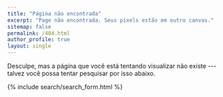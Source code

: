 ```yaml
---
title: "Página não encontrada"
excerpt: "Page não encontrada. Seus pixels estão em outro canvas."
sitemap: false
permalink: /404.html
author_profile: true
layout: single
---
```


Desculpe, mas a página que você está tentando visualizar não existe --- talvez você possa tentar pesquisar por isso abaixo.

{% include search/search_form.html %}

<script type="text/javascript">
  var GOOG_FIXURL_LANG = 'pt-BR';
  var GOOG_FIXURL_SITE = '{{ site.url }}'
</script>
<script type="text/javascript"
  src="//linkhelp.clients.google.com/tbproxy/lh/wm/fixurl.js">
</script>
